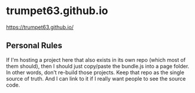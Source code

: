 # trumpet63.github.io
https://trumpet63.github.io/

## Personal Rules
If I'm hosting a project here that also exists in its own repo (which most of them should), then I should just copy/paste the bundle.js into a page folder. In other words, don't re-build those projects. Keep that repo as the single source of truth. And I can link to it if I really want people to see the source code.
